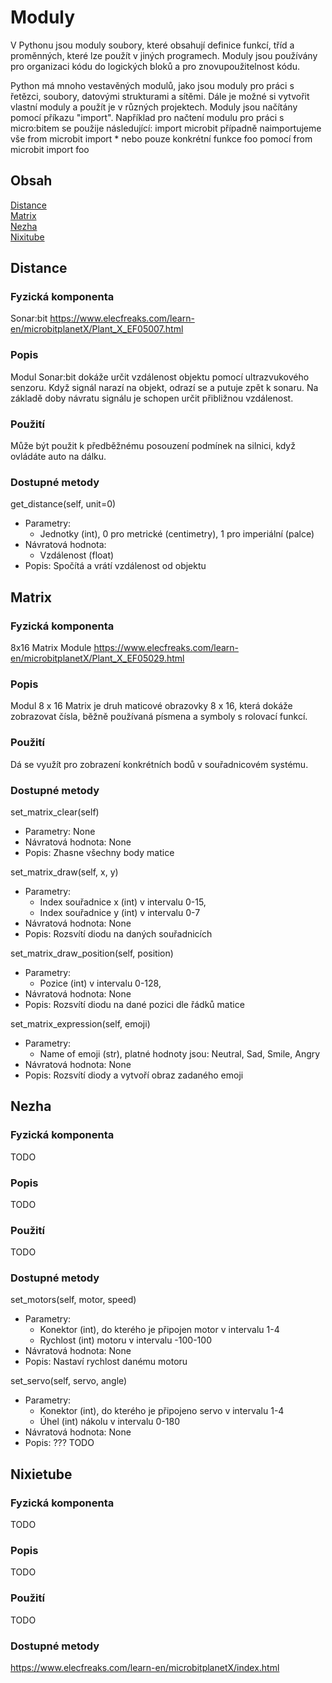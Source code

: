 # Moduly
V Pythonu jsou moduly soubory, které obsahují definice funkcí, tříd a proměnných, které lze použít v jiných programech. Moduly jsou používány pro organizaci kódu do logických bloků a pro znovupoužitelnost kódu.

Python má mnoho vestavěných modulů, jako jsou moduly pro práci s řetězci, soubory, datovými strukturami a sítěmi. Dále je možné si vytvořit vlastní moduly a použít je v různých projektech. Moduly jsou načítány pomocí příkazu "import". Například pro načtení modulu pro práci s micro:bitem se použije následující:
import microbit
případně naimportujeme vše
from microbit import *
nebo pouze konkrétní funkce foo pomocí
from microbit import foo 

## Obsah
[Distance](#distance)  
[Matrix](#matrix)  
[Nezha](#nezha)  
[Nixitube](#nixietube)  
## Distance<a name="distance"></a>
### Fyzická komponenta
Sonar:bit
https://www.elecfreaks.com/learn-en/microbitplanetX/Plant_X_EF05007.html
### Popis
Modul Sonar:bit dokáže určit vzdálenost objektu pomocí ultrazvukového senzoru. Když signál narazí na objekt, odrazí se a putuje zpět k sonaru. Na základě doby návratu signálu je schopen určit přibližnou vzdálenost. 
### Použití
Může být použit k předběžnému posouzení podmínek na silnici, když ovládáte auto na dálku.
### Dostupné metody
get_distance(self, unit=0)
  * Parametry: 
    * Jednotky (int), 0 pro metrické (centimetry), 1 pro imperiální (palce)
  * Návratová hodnota: 
    * Vzdálenost (float)
  * Popis: Spočítá a vrátí vzdálenost od objektu

## Matrix<a name="matrix"></a>
### Fyzická komponenta
8x16 Matrix Module
https://www.elecfreaks.com/learn-en/microbitplanetX/Plant_X_EF05029.html
### Popis
Modul 8 x 16 Matrix je druh maticové obrazovky 8 x 16, která dokáže zobrazovat čísla, běžně používaná písmena a symboly s rolovací funkcí.
### Použití
Dá se využít pro zobrazení konkrétních bodů v souřadnicovém systému.
### Dostupné metody
set_matrix_clear(self)
  * Parametry: None
  * Návratová hodnota: None
  * Popis: Zhasne všechny body matice

set_matrix_draw(self, x, y)
  * Parametry:
    * Index souřadnice x (int) v intervalu 0-15,
    * Index souřadnice y (int) v intervalu 0-7
  * Návratová hodnota: None
  * Popis: Rozsvítí diodu na daných souřadnicích

set_matrix_draw_position(self, position)
  * Parametry:
    * Pozice (int) v intervalu 0-128,
  * Návratová hodnota: None
  * Popis: Rozsvítí diodu na dané pozici dle řádků matice 

set_matrix_expression(self, emoji)
  * Parametry:
    * Name of emoji (str), platné hodnoty jsou: Neutral, Sad, Smile, Angry
  * Návratová hodnota: None
  * Popis: Rozsvítí diody a vytvoří obraz zadaného emoji 

## Nezha <a name="nezha"></a>
### Fyzická komponenta
TODO
### Popis
TODO
### Použití
TODO
### Dostupné metody
set_motors(self, motor, speed)
  * Parametry:
    * Konektor (int), do kterého je připojen motor v intervalu 1-4
    * Rychlost (int) motoru v intervalu -100-100
  * Návratová hodnota: None
  * Popis: Nastaví rychlost danému motoru


set_servo(self, servo, angle)
  * Parametry:
    * Konektor (int), do kterého je připojeno servo v intervalu 1-4
    * Úhel (int) nákolu v intervalu 0-180
  * Návratová hodnota: None
  * Popis: ??? TODO


## Nixietube <a name="nixietube"></a>
### Fyzická komponenta
TODO
### Popis
TODO
### Použití
TODO
### Dostupné metody





https://www.elecfreaks.com/learn-en/microbitplanetX/index.html
